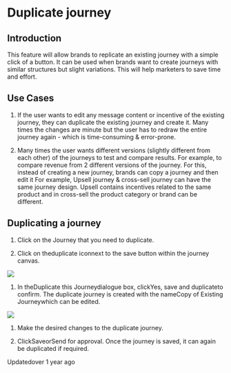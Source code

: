 # Duplicate journey

## Introduction

This feature will allow brands to replicate an existing journey with a simple click of a button. It can be used when brands want to create journeys with similar structures but slight variations. This will help marketers to save time and effort.

## Use Cases

1. If the user wants to edit any message content or incentive of the existing journey, they can duplicate the existing journey and create it. Many times the changes are minute but the user has to redraw the entire journey again - which is time-consuming & error-prone.

2. Many times the user wants different versions (slightly different from each other) of the journeys to test and compare results. For example, to compare revenue from 2 different versions of the journey.  For this, instead of creating a new journey, brands can copy a journey and then edit it For example,  Upsell journey & cross-sell journey can have the same journey design. Upsell contains incentives related to the same product and in cross-sell the product category or brand can be different.

## Duplicating a journey

1. Click on the Journey that you need to duplicate.

2. Click on theduplicate iconnext to the save button within the journey canvas.

![](https://files.readme.io/29ba0ad-small-image2.png)

1. In theDuplicate this Journeydialogue box, clickYes, save and duplicateto confirm. The duplicate journey is created with the nameCopy of Existing Journeywhich can be edited.

![](https://files.readme.io/ceab540-small-image1.png)

1. Make the desired changes to the duplicate journey.

2. ClickSaveorSend for approval. Once the journey is saved, it can again be duplicated if required.

Updatedover 1 year ago